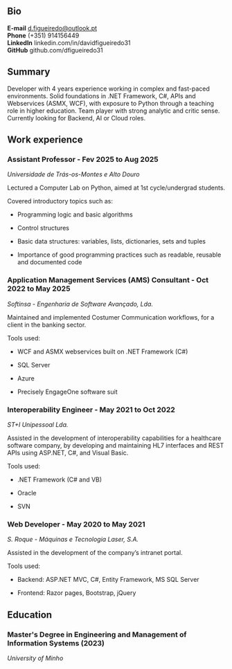 ## Bio

**E-mail**    d.figueiredo@outlook.pt   
**Phone**     (+351) 914156449  
**LinkedIn**  linkedin.com/in/davidfigueiredo31     
**GitHub**    github.com/dfigueiredo31

## Summary

Developer with 4 years experience working in complex and fast-paced environments. Solid foundations in .NET Framework, C#, APIs and Webservices (ASMX, WCF), with exposure to Python through a teaching role in higher education. Team player with strong analytic and critic sense. Currently looking for Backend, AI or Cloud roles.

## Work experience

### Assistant Professor - Fev 2025 to Aug 2025 
*Universidade de Trás-os-Montes e Alto Douro*

Lectured a Computer Lab on Python, aimed at 1st cycle/undergrad students.

Covered introductory topics such as:

* Programming logic and basic algorithms

* Control structures

* Basic data structures: variables, lists, dictionaries, sets and tuples

* Importance of good programming practices such as readable, reusable and documented code

### Application Management Services (AMS) Consultant - Oct 2022 to May 2025
*Softinsa - Engenharia de Software Avançado, Lda.*

Maintained and implemented Costumer Communication workflows, for a client in the banking sector.

Tools used:

* WCF and ASMX webservices built on .NET Framework (C#)

* SQL Server

* Azure 

* Precisely EngageOne software suit

### Interoperability Engineer - May 2021 to Oct 2022
*ST+I Unipessoal Lda.*
    
Assisted in the development of interoperability capabilities for a healthcare software company, by developing and maintaining HL7 interfaces and REST APIs using ASP.NET, C#, and Visual Basic.

Tools used:

* .NET Framework (C# and VB)

* Oracle 

* SVN

### Web Developer - May 2020 to May 2021
*S. Roque - Máquinas e Tecnologia Laser, S.A.*  

Assisted in the development of the company’s intranet portal.

Tools used:

* Backend: ASP.NET MVC, C\#, Entity Framework, MS SQL Server

* Frontend: Razor pages, Bootstrap, jQuery

## Education

### Master's Degree in Engineering and Management of Information Systems (2023)
*University of Minho*    